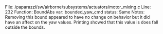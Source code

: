 File: /paparazzi/sw/airborne/subsystems/actuators/motor_mixing.c
Line: 232
Function: BoundAbs
var: bounded_yaw_cmd
status: Same
Notes: Removing this bound appeared to have no change on behavior but it did have an affect on the yaw values. Printing showed that this value is does fall outside the bounds.
